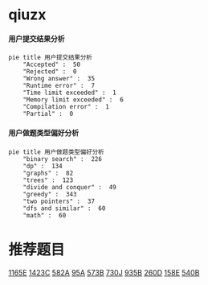 # qiuzx

<!-- tabs:start -->



#### **用户提交结果分析**

```mermaid
pie title 用户提交结果分析
    "Accepted" :  50
    "Rejected" :  0
    "Wrong answer" :  35
    "Runtime error" :  7
    "Time limit exceeded" :  1
    "Memory limit exceeded" :  6
    "Compilation error" :  1
    "Partial" :  0
```

#### **用户做题类型偏好分析**

```mermaid
pie title 用户做题类型偏好分析
    "binary search" :  226
    "dp" :  134
    "graphs" :  82
    "trees" :  123
    "divide and conquer" :  49
    "greedy" :  343
    "two pointers" :  37
    "dfs and similar" :  60
    "math" :  60
```



<!-- tabs:end -->
# 推荐题目
[1165E](https://codeforces.com/contest/1165/problem/E)
[1423C](https://codeforces.com/contest/1423/problem/C)
[582A](https://codeforces.com/contest/582/problem/A)
[95A](https://codeforces.com/contest/95/problem/A)
[573B](https://codeforces.com/contest/573/problem/B)
[730J](https://codeforces.com/contest/730/problem/J)
[935B](https://codeforces.com/contest/935/problem/B)
[260D](https://codeforces.com/contest/260/problem/D)
[158E](https://codeforces.com/contest/158/problem/E)
[540B](https://codeforces.com/contest/540/problem/B)
